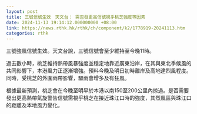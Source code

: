 ```yaml
---
layout: post
title: 三號信號生效　天文台： 需否發更高信號視乎桃芝強度等因素
date: 2024-11-13 19:14:12.000000000 +08:00
link: https://news.rthk.hk/rthk/ch/component/k2/1778919-20241113.htm
categories: rthk
---
```


三號強風信號生效。天文台說，三號信號會至少維持至今晚11時。

過去數小時，桃芝維持熱帶風暴強度並穩定地靠近廣東沿岸，在其與東北季候風的共同影響下，本港風力正逐漸增強。預料今晚及明日初時離岸及高地達烈風程度。同時，受桃芝的外圍雨帶影響，驟雨會增多及有狂風。

根據最新預測，桃芝會在今晚至明早於本港以南150至200公里內掠過。是否需要發出更高熱帶氣旋警告信號需視乎桃芝在接近珠江口時的強度，其烈風區與珠江口的距離及本地風力變化。
